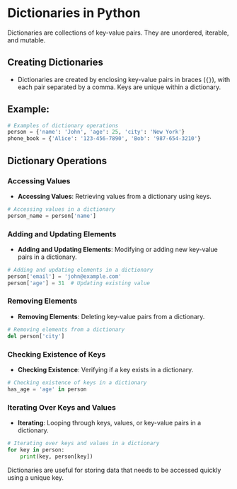 # Dictionaries in Python

Dictionaries are collections of key-value pairs. They are unordered, iterable, and mutable.

## Creating Dictionaries
- Dictionaries are created by enclosing key-value pairs in braces (`{}`), with each pair separated by a comma. Keys are unique within a dictionary.

## Example:
```python
# Examples of dictionary operations
person = {'name': 'John', 'age': 25, 'city': 'New York'}
phone_book = {'Alice': '123-456-7890', 'Bob': '987-654-3210'}
```

## Dictionary Operations

### Accessing Values
- **Accessing Values**: Retrieving values from a dictionary using keys.
```python
# Accessing values in a dictionary
person_name = person['name']
```

### Adding and Updating Elements
- **Adding and Updating Elements**: Modifying or adding new key-value pairs in a dictionary.
```python
# Adding and updating elements in a dictionary
person['email'] = 'john@example.com'
person['age'] = 31  # Updating existing value
```

### Removing Elements
- **Removing Elements**: Deleting key-value pairs from a dictionary.
```python
# Removing elements from a dictionary
del person['city']
```

### Checking Existence of Keys
- **Checking Existence**: Verifying if a key exists in a dictionary.
```python
# Checking existence of keys in a dictionary
has_age = 'age' in person
```

### Iterating Over Keys and Values
- **Iterating**: Looping through keys, values, or key-value pairs in a dictionary.
```python
# Iterating over keys and values in a dictionary
for key in person:
    print(key, person[key])
```

Dictionaries are useful for storing data that needs to be accessed quickly using a unique key.

